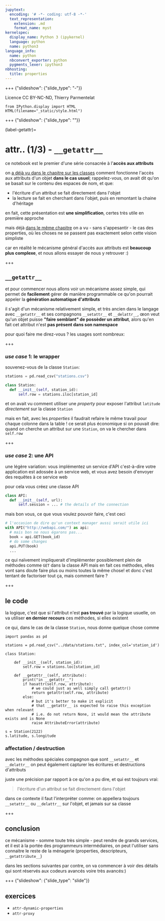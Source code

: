 ```yaml
---
jupytext:
  encoding: '# -*- coding: utf-8 -*-'
  text_representation:
    extension: .md
    format_name: myst
kernelspec:
  display_name: Python 3 (ipykernel)
  language: python
  name: python3
language_info:
  name: python
  nbconvert_exporter: python
  pygments_lexer: ipython3
nbhosting:
  title: properties
---
```


+++ {"slideshow": {"slide_type": "-"}}

Licence CC BY-NC-ND, Thierry Parmentelat

```{code-cell} ipython3
from IPython.display import HTML
HTML(filename="_static/style.html")
```

+++ {"slideshow": {"slide_type": ""}}

(label-getattr)=
# attr.. (1/3) - `__getattr__`

ce notebook est le premier d'une série consacrée à l'**accès aux attributs**

on [a déjà vu dans le chapitre sur les classes](label-access-attributes-usual) comment fonctionne l'accès aux attributs d'un objet **dans le cas usuel**; rappelez-vous, on avait dit qu'on se basait sur le contenu des espaces de nom, et que:

- l'écriture d'un attribut se fait directement dans l'objet
- la lecture se fait en cherchant dans l'objet, puis en remontant la chaine d'héritage

en fait, cette présentation est **une simplification**, certes très utile en première approche  

mais déjà [dans le même chapitre](label-properties) on a vu - sans s'appesantir - le cas des properties, où les choses ne se passent pas exactement selon cette vision simpliste

car en réalité le mécanisme général d'accès aux attributs est **beaucoup plus complexe**, et nous allons essayer de nous y retrouver :)

+++

## `__getattr__`

et pour commencer nous allons voir un mécanisme assez simple, qui permet de **facilement** gérer de manière programmable ce  qu'on pourrait appeler la **génération automatique d'attributs**  

il s'agit d'un mécanisme relativement simple, et très ancien dans le langage  
avec `__getattr__` et ses compagnons `__setattr__` et `__delattr__`, œon veut qu'un objet puisse **"faire semblant" de possèder un attribut**, alors qu'en fait cet attribut n'est **pas présent dans son namespace**  

pour quoi faire me direz-vous ? les usages sont nombreux:

+++

### *use case* 1: le wrapper

souvenez-vous de la classe `Station`:
```python
stations = pd.read_csv("stations.csv")

class Station:
  def __init__(self, station_id):
      self.row = stations.iloc[station_id]
```
et on avait vu comment utiliser une *property* pour exposer l'attribut `latitude` *directement* sur la classe `Station`

mais en fait, avec les *properties* il faudrait refaire le même travail pour chaque colonne dans la table !
ce serait plus économique si on pouvait dire:
quand on cherche un attribut sur une `Station`, on va le chercher dans `self.row`

+++

### *use case* 2: une API

une légère variation: vous implémentez un service d'API
c'est-à-dire votre application est adossée à un service web, et vous avez besoin d'envoyer des requêtes à ce service web

pour cela vous créez une classe API
```python
class API:
  def __init__(self, url):
      self.session = ... # the details of the connection
```

mais bon vous, ce que vous voulez pouvoir faire, c'est ceci

```python
# l'occasion de dire qu'un context manager aussi serait utile ici
with API("http://webapi.com/") as api:
  # mais bon ne nous égarons pas...
  book = api.GET(book_id)
  # do some changes
  api.PUT(book)
  ...
```

ce qui naïvement impliquerait d'implémenter possiblement plein de méthodes comme `GET` dans la classe API
mais en fait ces méthodes, elles vont sans doute faire plus ou moins toutes la même chose! et donc c'est tentant de factoriser tout ça, mais comment faire ?

+++

## le code

la logique, c'est que si l'attribut n'est **pas trouvé** par la logique usuelle, on va utiliser **en dernier recours** ces méthodes, si elles existent

ce qui, dans le cas de la classe `Station`, nous donne quelque chose comme

```{code-cell} ipython3
import pandas as pd

stations = pd.read_csv("../data/stations.txt", index_col='station_id')

class Station:

    def __init__(self, station_id):
        self.row = stations.loc[station_id]

    def __getattr__(self, attribute):
        print("in __getattr__")
        if hasattr(self.row, attribute):
            # we could just as well simply call getattr()
            return getattr(self.row, attribute)
        else:
            # but it's better to make it explicit
            # that __getattr__ is expected to raise this exception when relevant
            # i.e. do not return None, it would mean the attribute exists and is None
            raise AttributeError(attribute)

s = Station(2122)
s.latitude, s.longitude
```

### affectation / destruction

avec les méthodes spéciales compagnon que sont `__setattr__` et `__delattr__` on peut également capturer les écritures et destructions d'attributs

juste une précision par rapport à ce qu'on a pu dire, et qui est toujours vrai:
> l'écriture d'un attribut se fait directement dans l'objet

dans ce contexte il faut l'interpréter comme: on appellera toujours `__setattr__` ou `__delattr__` sur l'objet, et jamais sur sa classe

+++

## conclusion

ce mécanisme - somme toute très simple - peut rendre de grands services, et il est à la portée des programmeurs intermédiaires, on peut l'utiliser sans connaitre le reste de la ménagerie (properties, descripteurs, `__getattribute__`)

dans les sections suivantes par contre, on va commencer à voir des détails qui sont réservés aux codeurs avancés voire très avancés:)

+++ {"slideshow": {"slide_type": "slide"}}

## exercices

* `attr-dynamic-properties`
* `attr-proxy`
